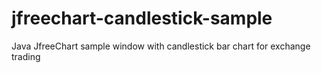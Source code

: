 # jfreechart-candlestick-sample
Java JfreeChart sample window with candlestick bar chart for exchange trading
